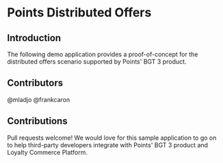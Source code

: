 # Points Distributed Offers

## Introduction

The following demo application provides a proof-of-concept for the distributed offers scenario supported by Points' BGT 3 product.

## Contributors

@mladjo
@frankcaron

## Contributions

Pull requests welcome! We would love for this sample application to go on to help third-party developers integrate with Points' BGT 3 product and Loyalty Commerce Platform.